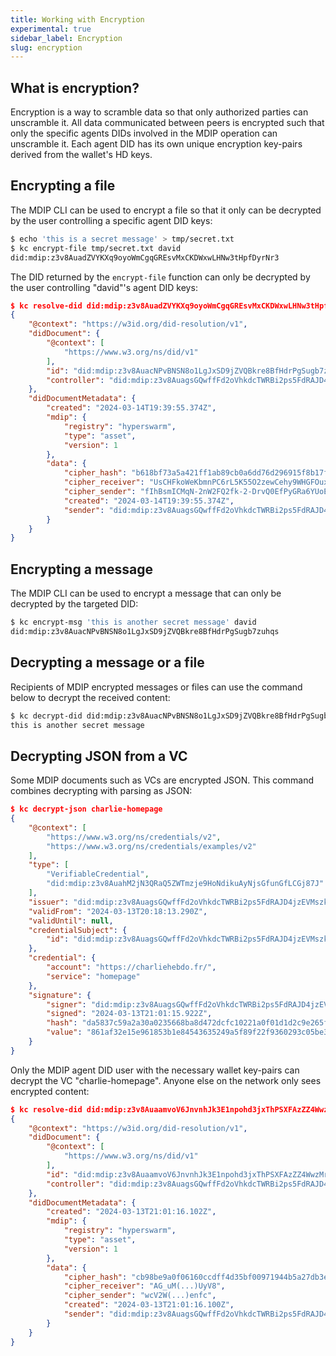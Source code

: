 ```yaml
---
title: Working with Encryption
experimental: true
sidebar_label: Encryption
slug: encryption
---
```


## What is encryption?

Encryption is a way to scramble data so that only authorized parties can unscramble it. All data communicated between peers is encrypted such that only the specific agents DIDs involved in the MDIP operation can unscramble it. Each agent DID has its own unique encryption key-pairs derived from the wallet's HD keys.

## Encrypting a file

The MDIP CLI can be used to encrypt a file so that it only can be decrypted by the user controlling a specific agent DID keys:

```sh
$ echo 'this is a secret message' > tmp/secret.txt
$ kc encrypt-file tmp/secret.txt david
did:mdip:z3v8AuadZVYKXq9oyoWmCgqGREsvMxCKDWxwLHNw3tHpfDyrNr3
```

The DID returned by the `encrypt-file` function can only be decrypted by the user controlling "david"'s agent DID keys:

```json
$ kc resolve-did did:mdip:z3v8AuadZVYKXq9oyoWmCgqGREsvMxCKDWxwLHNw3tHpfDyrNr3
{
    "@context": "https://w3id.org/did-resolution/v1",
    "didDocument": {
        "@context": [
            "https://www.w3.org/ns/did/v1"
        ],
        "id": "did:mdip:z3v8AuacNPvBNSN8o1LgJxSD9jZVQBkre8BfHdrPgSugb7zuhqs",
        "controller": "did:mdip:z3v8AuagsGQwffFd2oVhkdcTWRBi2ps5FdRAJD4jzEVMszkYBCj"
    },
    "didDocumentMetadata": {
        "created": "2024-03-14T19:39:55.374Z",
        "mdip": {
            "registry": "hyperswarm",
            "type": "asset",
            "version": 1
        },
        "data": {
            "cipher_hash": "b618bf73a5a421ff1ab89cb0a6dd76d296915f8b17f8f899bdbc42ee68906cd6",
            "cipher_receiver": "UsCHFkoWeKbmnPC6rL5K55O2zewCehy9WHGFOuxE_nYZrIpxwn4biSbkqhMO_7iFRWFM7Kv_R78SQOO_GROpF_0ttlQYOg",
            "cipher_sender": "fIhBsmICMqN-2nW2FQ2fk-2-DrvQ0EfPyGRa6YUoEywDJdzEtyAW4PBiYnwrgomA0oC5Ox5SeTtCon0ps7baqvHDFDr3aw",
            "created": "2024-03-14T19:39:55.374Z",
            "sender": "did:mdip:z3v8AuagsGQwffFd2oVhkdcTWRBi2ps5FdRAJD4jzEVMszkYBCj"
        }
    }
}
```

## Encrypting a message

The MDIP CLI can be used to encrypt a message that can only be decrypted by the targeted DID:

```sh
$ kc encrypt-msg 'this is another secret message' david
did:mdip:z3v8AuacNPvBNSN8o1LgJxSD9jZVQBkre8BfHdrPgSugb7zuhqs
```

## Decrypting a message or a file

Recipients of MDIP encrypted messages or files can use the command below to decrypt the received content:

```sh
$ kc decrypt-did did:mdip:z3v8AuacNPvBNSN8o1LgJxSD9jZVQBkre8BfHdrPgSugb7zuhqs
this is another secret message
```

## Decrypting JSON from a VC

Some MDIP documents such as VCs are encrypted JSON. This command  combines decrypting with parsing as JSON:

```json
$ kc decrypt-json charlie-homepage
{
    "@context": [
        "https://www.w3.org/ns/credentials/v2",
        "https://www.w3.org/ns/credentials/examples/v2"
    ],
    "type": [
        "VerifiableCredential",
        "did:mdip:z3v8AuahM2jN3QRaQ5ZWTmzje9HoNdikuAyNjsGfunGfLCGj87J"
    ],
    "issuer": "did:mdip:z3v8AuagsGQwffFd2oVhkdcTWRBi2ps5FdRAJD4jzEVMszkYBCj",
    "validFrom": "2024-03-13T20:18:13.290Z",
    "validUntil": null,
    "credentialSubject": {
        "id": "did:mdip:z3v8AuagsGQwffFd2oVhkdcTWRBi2ps5FdRAJD4jzEVMszkYBCj"
    },
    "credential": {
        "account": "https://charliehebdo.fr/",
        "service": "homepage"
    },
    "signature": {
        "signer": "did:mdip:z3v8AuagsGQwffFd2oVhkdcTWRBi2ps5FdRAJD4jzEVMszkYBCj",
        "signed": "2024-03-13T21:01:15.922Z",
        "hash": "da5837c59a2a30a0235668ba8d472dcfc10221a0f01d1d2c9e265ff13436e036",
        "value": "861af32e15e961853b1e84543635249a5f89f22f9360293c05be3a84b53724a934d4e5fc7c6901f503e3df72cb653efa76e8f565dca5c07c7fc9437c95d4355f"
    }
}
```

Only the MDIP agent DID user with the necessary wallet key-pairs can decrypt the VC "charlie-homepage". Anyone else on the network only sees encrypted content:

```json
$ kc resolve-did did:mdip:z3v8AuaamvoV6JnvnhJk3E1npohd3jxThPSXFAzZZ4WwzMrirbq
{
    "@context": "https://w3id.org/did-resolution/v1",
    "didDocument": {
        "@context": [
            "https://www.w3.org/ns/did/v1"
        ],
        "id": "did:mdip:z3v8AuaamvoV6JnvnhJk3E1npohd3jxThPSXFAzZZ4WwzMrirbq",
        "controller": "did:mdip:z3v8AuagsGQwffFd2oVhkdcTWRBi2ps5FdRAJD4jzEVMszkYBCj"
    },
    "didDocumentMetadata": {
        "created": "2024-03-13T21:01:16.102Z",
        "mdip": {
            "registry": "hyperswarm",
            "type": "asset",
            "version": 1
        },
        "data": {
            "cipher_hash": "cb98be9a0f06160ccdff4d35bf00971944b5a27db3e6974b0301cd26018588c1",
            "cipher_receiver": "AG_uM(...)UyV8",
            "cipher_sender": "wcV2W(...)enfc",
            "created": "2024-03-13T21:01:16.100Z",
            "sender": "did:mdip:z3v8AuagsGQwffFd2oVhkdcTWRBi2ps5FdRAJD4jzEVMszkYBCj"
        }
    }
}
```
